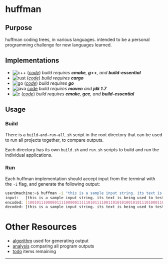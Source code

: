 # huffman
## Purpose
huffman coding trees, in various languages.  intended to be a personal programming challenge for new languages learned.

## Implementations
* ![c++](https://github.com/dgj7/huffman/actions/workflows/build-cpp.yml/badge.svg) (_[code](c++/)_) _build requires **cmake**, **g++**, and **build-essential**_
* ![rust](https://github.com/dgj7/huffman/actions/workflows/test-build-rust.yml/badge.svg) (_[code](rust/)_) _build requires **cargo**_
* ![go](https://github.com/dgj7/huffman/actions/workflows/test-build-go.yml/badge.svg) (_[code](go/)_) _build requires **go**_
* ![java](https://github.com/dgj7/huffman/actions/workflows/test-build-java.yml/badge.svg) [code](java/) _build requires **maven** and **jdk 1.7**_
* ![c](https://github.com/dgj7/huffman/actions/workflows/build-c.yml/badge.svg) (_[code](c/)_) _build requires **cmake**, **gcc**, and **build-essential**_

## Usage
### Build
There is a `build-and-run-all.sh` script in the root directory that can be used to run all projects together, to compare outputs.

Each directory has its own `build.sh` and `run.sh` scripts to build and run the individual applications.

### Run
Each huffman implementation should accept input from the terminal with the `-i` flag, and generate the following output:

```bash
user@machine:~$ huffman -i "this is a sample input string. its text is being used to test the huffman coding tree."
input:   [this is a sample input string. its text is being used to test the huffman coding tree.]
encoded: [100101110000011110000011111010111100110101010010101110100011011110000111010111100010011100110001100000011110110110010111000100001111100110110100110011100000111101101011010000111101101111100000111011100111111000101011110011010011001111001011111011111011111000010000100001001101010111111011011010101100110000111101101111000110011011101110010]
decoded: [this is a sample input string. its text is being used to test the huffman coding tree.]
```

# Other Resources
* [algorithm](.docs/algorithm.md) used for generating output
* [analysis](.docs/analysis.md) comparing all program outputs
* [todo](.docs/todo.md) items remaining

---

